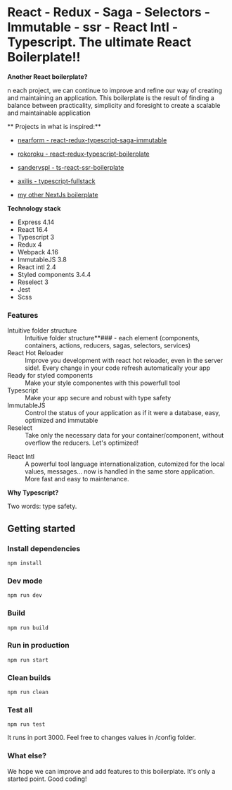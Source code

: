 # React - Redux - Saga - Selectors -Immutable - ssr - React Intl - Typescript. The ultimate React Boilerplate!!

**Another React boilerplate?**

n each project, we can continue to improve and refine our way of creating and maintaining an application. This boilerplate is the result of finding a balance between practicality, simplicity and foresight to create a scalable and maintainable application

** Projects in what is inspired:**

- [nearform - react-redux-typescript-saga-immutable](https://github.com/nearform/react-redux-typescript-saga-immutable)

- [rokoroku - react-redux-typescript-boilerplate](https://github.com/rokoroku/react-redux-typescript-boilerplate)

- [sandervspl - ts-react-ssr-boilerplate](https://github.com/sandervspl/ts-react-ssr-boilerplate)

- [axilis - typescript-fullstack](https://github.com/axilis/typescript-fullstack)

- [my other NextJs boilerplate](https://github.com/JuanRuiz-erebror/nextJs-boilerplate)



**Technology stack**

- Express 4.14
- React 16.4
- Typescript 3
- Redux 4
- Webpack 4.16
- ImmutableJS 3.8
- React intl 2.4
- Styled components 3.4.4
- Reselect 3
- Jest
- Scss

### Features
<dl>
  <dt>Intuitive folder structure</dt>
  <dd>
    Intuitive folder structure**### - each element (components, containers, actions, reducers, sagas, selectors, services)
  </dd>

  <dt>React Hot Reloader</dt>
  <dd>
    Improve you development with react hot reloader, even in the server side!. Every change in your code refresh automatically your app
  </dd>

  <dt>Ready for styled components</dt>
  <dd>
    Make your style componentes with this powerfull tool
  </dd>

  <dt>Typescript</dt>
  <dd>
    Make your app secure and robust with type safety
  </dd>

  <dt>ImmutableJS</dt>
  <dd>
    Control the status of your application as if it were a database, easy, optimized and immutable
  </dd>

<dt>Reselect</dt>
  <dd>
    Take only the necessary data for your container/component, without overflow the reducers. Let's optimized!
  </dd>
</dl>

<dt>React Intl</dt>
  <dd>
    A powerful tool language internationalization, cutomized for the local values, messages... now is handled in the same store application. More fast and easy to maintenance.
  </dd>
</dl>

**Why Typescript?**

Two words: type safety.





## Getting started

### Install dependencies
```
npm install
```

### Dev mode
```
npm run dev
```

### Build
```
npm run build
```

### Run in production
```
npm run start
```

### Clean builds
```
npm run clean
```

### Test all
```
npm run test
```

It runs in port 3000. Feel free to changes values in /config folder.

### What else?

We hope we can improve and add features to this boilerplate. It's only a started point. Good coding!
